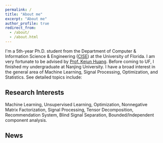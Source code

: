 ```yaml
---
permalink: /
title: "About me"
excerpt: "About me"
author_profile: true
redirect_from: 
  - /about/
  - /about.html
---
```

I'm a 5th-year Ph.D. student from the Department of Computer & Information Science & Engineering (<a href="https://www.cise.ufl.edu/">CISE</a>) at the University of Florida. I am very fortunate to be advised by <a href="https://www.cise.ufl.edu/~kejun/">Prof. Kejun Huang</a>.
Before coming to UF, I finished my undergraduate at Nanjing University.
I have a broad interest in the general area of Machine Learning, Signal Processing, Optimization, and Statistics. See detailed topics include:


Research Interests
---
Machine Learning, Unsupervised Learning, Optimization, Nonnegative Matrix Factorization, Signal Processing, Tensor Decomposition, Recommendation System, Blind Signal Separation,  Bounded/Independent component analysis.

News
---



